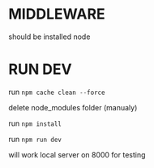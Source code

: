 # MIDDLEWARE

should be installed node 

# RUN DEV

run `npm cache clean --force`

delete node_modules folder (manualy) 

run `npm install`

run `npm run dev`

will work local server on 8000 for testing
